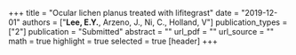 +++
title = "Ocular lichen planus treated with lifitegrast"
date = "2019-12-01"
authors = ["**Lee, E.Y.**, Arzeno, J., Ni, C., Holland, V"]
publication_types = ["2"]
publication = "Submitted"
abstract = ""
url_pdf = ""
url_source = ""
math = true
highlight = true
selected = true
[header]
+++
